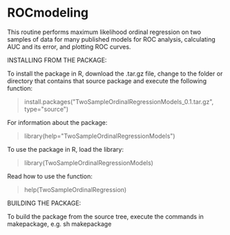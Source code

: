 # ROCmodeling
This routine performs maximum likelihood ordinal regression on two samples of data for many published models for ROC analysis, calculating AUC and its error, and plotting ROC curves.


INSTALLING FROM THE PACKAGE:

To install the package in R, download the .tar.gz file, change to the folder or directory that contains that source package and execute the following function:
> install.packages("TwoSampleOrdinalRegressionModels_0.1.tar.gz", type="source")

For information about the package:
> library(help="TwoSampleOrdinalRegressionModels")

To use the package in R, load the library:
> library(TwoSampleOrdinalRegressionModels)

Read how to use the function:
> help(TwoSampleOrdinalRegression)


BUILDING THE PACKAGE:

To build the package from the source tree, execute the commands in makepackage, e.g.
sh makepackage
